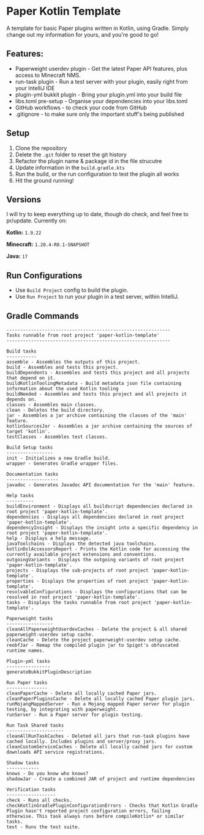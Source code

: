 # Paper Kotlin Template
A template for basic Paper plugins written in Kotlin, using Gradle. Simply change out my information
for yours, and you're good to go!

## Features:

- Paperweight userdev plugin - Get the latest Paper API features, plus access to Minecraft NMS.
- run-task plugin - Run a test server with your plugin, easily right from your IntelliJ IDE
- plugin-yml bukkit plugin - Bring your plugin.yml into your build file
- libs.toml pre-setup - Organise your dependencies into your libs.toml
- GitHub workflows - to check your code from GitHub
- .gitignore - to make sure only the important stuff's being published

## Setup
1. Clone the repository
2. Delete the `.git` folder to reset the git history
3. Refactor the plugin name & package id in the file strucutre
4. Update information in the `build.gradle.kts`
5. Run the build, or the run configuration to test the plugin all works
6. Hit the ground running!


## Versions
I will try to keep everything up to date, though do check, and feel free to pr/update.
Currently on:

**Kotlin:** `1.9.22`

**Minecraft:** `1.20.4-R0.1-SNAPSHOT`

**Java:** `17`


## Run Configurations
- Use `Build Project` config to build the plugin.
- Use `Run Project` to run your plugin in a test server, within IntelliJ.

## Gradle Commands
```
------------------------------------------------------------
Tasks runnable from root project 'paper-kotlin-template'
------------------------------------------------------------

Build tasks
-----------
assemble - Assembles the outputs of this project.
build - Assembles and tests this project.
buildDependents - Assembles and tests this project and all projects that depend on it.
buildKotlinToolingMetadata - Build metadata json file containing information about the used Kotlin tooling
buildNeeded - Assembles and tests this project and all projects it depends on.
classes - Assembles main classes.
clean - Deletes the build directory.
jar - Assembles a jar archive containing the classes of the 'main' feature.
kotlinSourcesJar - Assembles a jar archive containing the sources of target 'kotlin'.
testClasses - Assembles test classes.

Build Setup tasks
-----------------
init - Initializes a new Gradle build.
wrapper - Generates Gradle wrapper files.

Documentation tasks
-------------------
javadoc - Generates Javadoc API documentation for the 'main' feature.

Help tasks
----------
buildEnvironment - Displays all buildscript dependencies declared in root project 'paper-kotlin-template'.
dependencies - Displays all dependencies declared in root project 'paper-kotlin-template'.
dependencyInsight - Displays the insight into a specific dependency in root project 'paper-kotlin-template'.
help - Displays a help message.
javaToolchains - Displays the detected java toolchains.
kotlinDslAccessorsReport - Prints the Kotlin code for accessing the currently available project extensions and conventions.
outgoingVariants - Displays the outgoing variants of root project 'paper-kotlin-template'.
projects - Displays the sub-projects of root project 'paper-kotlin-template'.
properties - Displays the properties of root project 'paper-kotlin-template'.
resolvableConfigurations - Displays the configurations that can be resolved in root project 'paper-kotlin-template'.
tasks - Displays the tasks runnable from root project 'paper-kotlin-template'.

Paperweight tasks
-----------------
cleanAllPaperweightUserdevCaches - Delete the project & all shared paperweight-userdev setup cache.
cleanCache - Delete the project paperweight-userdev setup cache.
reobfJar - Remap the compiled plugin jar to Spigot's obfuscated runtime names.

Plugin-yml tasks
----------------
generateBukkitPluginDescription

Run Paper tasks
---------------
cleanPaperCache - Delete all locally cached Paper jars.
cleanPaperPluginsCache - Delete all locally cached Paper plugin jars.
runMojangMappedServer - Run a Mojang mapped Paper server for plugin testing, by integrating with paperweight.
runServer - Run a Paper server for plugin testing.

Run Task Shared tasks
---------------------
cleanAllRunTaskCaches - Deleted all jars that run-task plugins have cached locally. Includes plugins and server/proxy jars.
cleanCustomServiceCaches - Delete all locally cached jars for custom downloads API service registrations.

Shadow tasks
------------
knows - Do you know who knows?
shadowJar - Create a combined JAR of project and runtime dependencies

Verification tasks
------------------
check - Runs all checks.
checkKotlinGradlePluginConfigurationErrors - Checks that Kotlin Gradle Plugin hasn't reported project configuration errors, failing otherwise. This task always runs before compileKotlin* or similar tasks.
test - Runs the test suite.
```